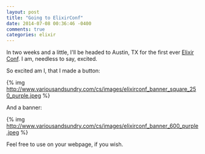 ```yaml
---
layout: post
title: "Going to ElixirConf"
date: 2014-07-08 00:36:46 -0400
comments: true
categories: elixir 
---
```

In two weeks and a little, I'll be headed to Austin, TX for the first ever [Elixir Conf](http://elixirconf.com). I am, needless to say, excited.

So excited am I, that I made a button:

{% img  http://www.variousandsundry.com/cs/images/elixirconf_banner_square_250_purple.jpeg %}

And a banner:

{% img  http://www.variousandsundry.com/cs/images/elixirconf_banner_600_purple.jpeg %}

Feel free to use on your webpage, if you wish.

